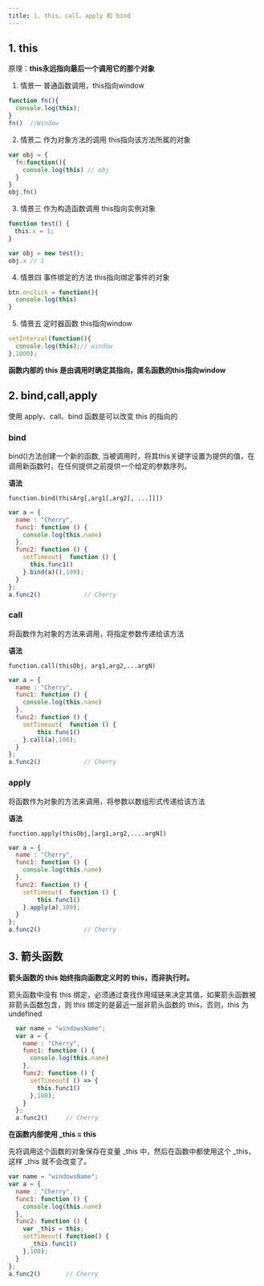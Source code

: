 ```yaml
---
title: 1. this、call、apply 和 bind
---
```


## 1. this

原理：**this永远指向最后一个调用它的那个对象**

1. 情景一 普通函数调用，this指向window

``` js
function fn(){
  console.log(this); 
}
fn()  //Window
``` 

2. 情景二 作为对象方法的调用 this指向该方法所属的对象

``` js
var obj = {
  fn:function(){
    console.log(this) // obj
  }
}
obj.fn()
``` 

3. 情景三 作为构造函数调用 this指向实例对象

``` js
function test() {
　this.x = 1;
}

var obj = new test();
obj.x // 1
``` 

4. 情景四 事件绑定的方法 this指向绑定事件的对象

``` js
btn.onclick = function(){
  console.log(this)
}
``` 

5. 情景五 定时器函数 this指向window

``` js
setInterval(function(){
  console.log(this);// window
},1000);
``` 

**函数内部的 this 是由调用时确定其指向，匿名函数的this指向window**

## 2. bind,call,apply

使用 apply、call、bind 函数是可以改变 this 的指向的

### bind

bind()方法创建一个新的函数, 当被调用时，将其this关键字设置为提供的值，在调用新函数时，在任何提供之前提供一个给定的参数序列。

**语法**

<code>function.bind(thisArg[,arg1[,arg2[, ...]]])</code>

``` js
var a = {
  name : "Cherry",
  func1: function () {
    console.log(this.name)
  },
  func2: function () {
    setTimeout(  function () {
      this.func1()
    }.bind(a)(),100);
  }
};
a.func2()            // Cherry
```

### call

将函数作为对象的方法来调用，将指定参数传递给该方法

**语法**

<code>function.call(thisObj, arg1,arg2,...argN)</code>

``` js
var a = {
  name : "Cherry",
  func1: function () {
    console.log(this.name)
  },
  func2: function () {
    setTimeout(  function () {
        this.func1()
    }.call(a),100);
  }
};
a.func2()            // Cherry
```

### apply

将函数作为对象的方法来调用，将参数以数组形式传递给该方法

**语法**

<code>function.apply(thisObj,[arg1,arg2,....argN])</code>

``` js
var a = {
  name : "Cherry",
  func1: function () {
    console.log(this.name)
  },
  func2: function () {
    setTimeout(  function () {
        this.func1()
    }.apply(a),100);
  }
};
a.func2()            // Cherry
```

## 3. 箭头函数

**箭头函数的 this 始终指向函数定义时的 this，而非执行时。**

箭头函数中没有 this 绑定，必须通过查找作用域链来决定其值，如果箭头函数被非箭头函数包含，则 this 绑定的是最近一层非箭头函数的 this，否则，this 为 undefined


``` js
  var name = "windowsName";
  var a = {
    name : "Cherry",
    func1: function () {
      console.log(this.name)     
    },
    func2: function () {
      setTimeout( () => {
        this.func1()
      },100);
    }
  };
  a.func2()     // Cherry
```

**在函数内部使用 _this = this**

先将调用这个函数的对象保存在变量 _this 中，然后在函数中都使用这个 _this，这样 _this 就不会改变了。

``` js
var name = "windowsName";
var a = {
  name : "Cherry",
  func1: function () {
    console.log(this.name)     
  },
  func2: function () {
    var _this = this;
    setTimeout( function() {
      _this.func1()
    },100);
  }
};
a.func2()       // Cherry
```

